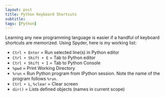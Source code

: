 ```yaml
---
layout: post
title: Python Keyboard Shortcuts
subtitle:  
tags: [Python]
---
```


Learning any new programming language is easier if a handful of keyboard shortcuts are memorized.  Using Spyder, here is my working list:    

* `Ctrl + Enter` = Run selected line(s) in Python editor 
* `Ctrl + Shift + E` = Tab to Python editor
* `Ctrl + Shift + I` = Tab to Python Console
* `%pwd` = Print Working Directory
* `%run` = Run Python program from IPython session.  Note the name of the program follows `%run`.  
* `Ctrl + L`, `%clear` = Clear screen
* `dir()` = Lists defined objects (names in current scope)




